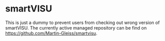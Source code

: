 # smartVISU
This is just a dummy to prevent users from checking out wrong version of smartVISU.
The currently active managed repository can be find on https://github.com/Martin-Gleiss/smartvisu.

